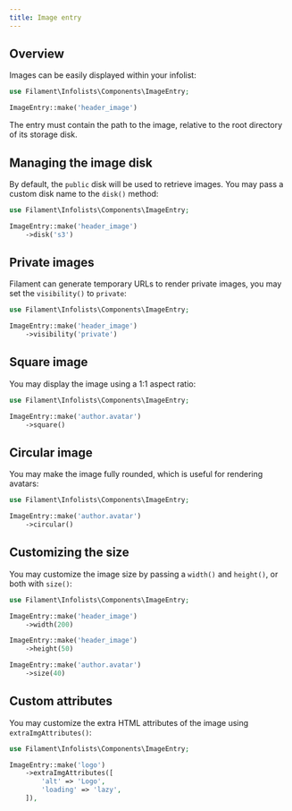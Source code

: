 ```yaml
---
title: Image entry
---
```


## Overview

Images can be easily displayed within your infolist:

```php
use Filament\Infolists\Components\ImageEntry;

ImageEntry::make('header_image')
```

The entry must contain the path to the image, relative to the root directory of its storage disk.

## Managing the image disk

By default, the `public` disk will be used to retrieve images. You may pass a custom disk name to the `disk()` method:

```php
use Filament\Infolists\Components\ImageEntry;

ImageEntry::make('header_image')
    ->disk('s3')
```

## Private images

Filament can generate temporary URLs to render private images, you may set the `visibility()` to `private`:

```php
use Filament\Infolists\Components\ImageEntry;

ImageEntry::make('header_image')
    ->visibility('private')
```

## Square image

You may display the image using a 1:1 aspect ratio:

```php
use Filament\Infolists\Components\ImageEntry;

ImageEntry::make('author.avatar')
    ->square()
```

## Circular image

You may make the image fully rounded, which is useful for rendering avatars:

```php
use Filament\Infolists\Components\ImageEntry;

ImageEntry::make('author.avatar')
    ->circular()
```

## Customizing the size

You may customize the image size by passing a `width()` and `height()`, or both with `size()`:

```php
use Filament\Infolists\Components\ImageEntry;

ImageEntry::make('header_image')
    ->width(200)

ImageEntry::make('header_image')
    ->height(50)

ImageEntry::make('author.avatar')
    ->size(40)
```

## Custom attributes

You may customize the extra HTML attributes of the image using `extraImgAttributes()`:

```php
use Filament\Infolists\Components\ImageEntry;

ImageEntry::make('logo')
    ->extraImgAttributes([
        'alt' => 'Logo',
        'loading' => 'lazy',
    ]),
```
